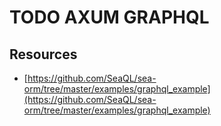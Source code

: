 # TODO AXUM GRAPHQL

## Resources

- [https://github.com/SeaQL/sea-orm/tree/master/examples/graphql_example](https://github.com/SeaQL/sea-orm/tree/master/examples/graphql_example)
